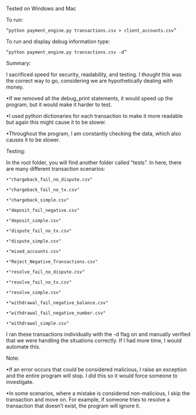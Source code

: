 Tested on Windows and Mac

To run:

	“python payment_engine.py transactions.csv > client_accounts.csv”

To run and display debug information type:

	“python payment_engine.py transactions.csv -d”

Summary:

I sacrificed speed for security, readability, and testing. I thought this was the correct way to go, considering we are hypothetically dealing with money.

•If we removed all the debug_print statements, it would speed up the program, but it would make it harder to test. 

•I used python dictionaries for each transaction to make it more readable but again this might cause it to be slower.

•Throughout the program, I am constantly checking the data, which also causes it to be slower.

Testing:

In the root folder, you will find another folder called “tests”. In here, there are many different transaction scenarios: 

	•"chargeback_fail_no_dispute.csv"
	
	•"chargeback_fail_no_tx.csv"
	
	•"chargeback_simple.csv"
	
	•"deposit_fail_negative.csv"
	
	•"deposit_simple.csv"
	
	•"dispute_fail_no_tx.csv"
	
	•"dispute_simple.csv"
	
	•"mixed_accounts.csv"
	
	•"Reject_Negative_Transactions.csv"
	
	•"resolve_fail_no_dispute.csv"
	
	•"resolve_fail_no_tx.csv"
	
	•"resolve_simple.csv"
	
	•"withdrawal_fail_negative_balance.csv"
	
	•"withdrawal_fail_negative_number.csv"
	
	•"withdrawal_simple.csv"

I ran these transactions individually with the -d flag on and manually verified that we were handling the situations correctly. If I had more time, I would automate this.

Note:

•If an error occurs that could be considered malicious, I raise an exception and the entire program will stop. I did this so it would force someone to investigate.

•In some scenarios, where a mistake is considered non-malicious, I skip the transaction and move on. For example, if someone tries to resolve a transaction that doesn’t exist, the program will ignore it.
 













